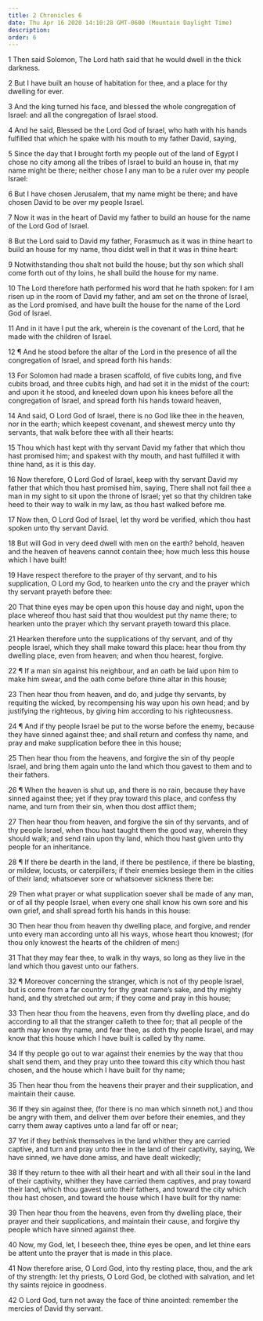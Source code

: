 ```yaml
---
title: 2 Chronicles 6
date: Thu Apr 16 2020 14:10:28 GMT-0600 (Mountain Daylight Time)
description: 
order: 6
---
```


<p>
  1 Then said Solomon, The Lord hath said that he would dwell in the thick
  darkness.
</p>
<p>
  2 But I have built an house of habitation for thee, and a place for thy
  dwelling for ever.
</p>
<p>
  3 And the king turned his face, and blessed the whole congregation of Israel:
  and all the congregation of Israel stood.
</p>
<p>
  4 And he said, Blessed be the Lord God of Israel, who hath with his hands
  fulfilled that which he spake with his mouth to my father David, saying,
</p>
<p>
  5 Since the day that I brought forth my people out of the land of Egypt I
  chose no city among all the tribes of Israel to build an house in, that my
  name might be there; neither chose I any man to be a ruler over my people
  Israel:
</p>
<p>
  6 But I have chosen Jerusalem, that my name might be there; and have chosen
  David to be over my people Israel.
</p>
<p>
  7 Now it was in the heart of David my father to build an house for the name of
  the Lord God of Israel.
</p>
<p>
  8 But the Lord said to David my father, Forasmuch as it was in thine heart to
  build an house for my name, thou didst well in that it was in thine heart:
</p>
<p>
  9 Notwithstanding thou shalt not build the house; but thy son which shall come
  forth out of thy loins, he shall build the house for my name.
</p>
<p>
  10 The Lord therefore hath performed his word that he hath spoken: for I am
  risen up in the room of David my father, and am set on the throne of Israel,
  as the Lord promised, and have built the house for the name of the Lord God of
  Israel.
</p>
<p>
  11 And in it have I put the ark, wherein is the covenant of the Lord, that he
  made with the children of Israel.
</p>
<p>
  12 &#xB6; And he stood before the altar of the Lord in the presence of all the
  congregation of Israel, and spread forth his hands:
</p>
<p>
  13 For Solomon had made a brasen scaffold, of five cubits long, and five
  cubits broad, and three cubits high, and had set it in the midst of the court:
  and upon it he stood, and kneeled down upon his knees before all the
  congregation of Israel, and spread forth his hands toward heaven,
</p>
<p>
  14 And said, O Lord God of Israel, there is no God like thee in the heaven,
  nor in the earth; which keepest covenant, and shewest mercy unto thy servants,
  that walk before thee with all their hearts:
</p>
<p>
  15 Thou which hast kept with thy servant David my father that which thou hast
  promised him; and spakest with thy mouth, and hast fulfilled it with thine
  hand, as it is this day.
</p>
<p>
  16 Now therefore, O Lord God of Israel, keep with thy servant David my father
  that which thou hast promised him, saying, There shall not fail thee a man in
  my sight to sit upon the throne of Israel; yet so that thy children take heed
  to their way to walk in my law, as thou hast walked before me.
</p>
<p>
  17 Now then, O Lord God of Israel, let thy word be verified, which thou hast
  spoken unto thy servant David.
</p>
<p>
  18 But will God in very deed dwell with men on the earth? behold, heaven and
  the heaven of heavens cannot contain thee; how much less this house which I
  have built!
</p>
<p>
  19 Have respect therefore to the prayer of thy servant, and to his
  supplication, O Lord my God, to hearken unto the cry and the prayer which thy
  servant prayeth before thee:
</p>
<p>
  20 That thine eyes may be open upon this house day and night, upon the place
  whereof thou hast said that thou wouldest put thy name there; to hearken unto
  the prayer which thy servant prayeth toward this place.
</p>
<p>
  21 Hearken therefore unto the supplications of thy servant, and of thy people
  Israel, which they shall make toward this place: hear thou from thy dwelling
  place, even from heaven; and when thou hearest, forgive.
</p>
<p>
  22 &#xB6; If a man sin against his neighbour, and an oath be laid upon him to
  make him swear, and the oath come before thine altar in this house;
</p>
<p>
  23 Then hear thou from heaven, and do, and judge thy servants, by requiting
  the wicked, by recompensing his way upon his own head; and by justifying the
  righteous, by giving him according to his righteousness.
</p>
<p>
  24 &#xB6; And if thy people Israel be put to the worse before the enemy,
  because they have sinned against thee; and shall return and confess thy name,
  and pray and make supplication before thee in this house;
</p>
<p>
  25 Then hear thou from the heavens, and forgive the sin of thy people Israel,
  and bring them again unto the land which thou gavest to them and to their
  fathers.
</p>
<p>
  26 &#xB6; When the heaven is shut up, and there is no rain, because they have
  sinned against thee; yet if they pray toward this place, and confess thy name,
  and turn from their sin, when thou dost afflict them;
</p>
<p>
  27 Then hear thou from heaven, and forgive the sin of thy servants, and of thy
  people Israel, when thou hast taught them the good way, wherein they should
  walk; and send rain upon thy land, which thou hast given unto thy people for
  an inheritance.
</p>
<p>
  28 &#xB6; If there be dearth in the land, if there be pestilence, if there be
  blasting, or mildew, locusts, or caterpillers; if their enemies besiege them
  in the cities of their land; whatsoever sore or whatsoever sickness there be:
</p>
<p>
  29 Then what prayer or what supplication soever shall be made of any man, or
  of all thy people Israel, when every one shall know his own sore and his own
  grief, and shall spread forth his hands in this house:
</p>
<p>
  30 Then hear thou from heaven thy dwelling place, and forgive, and render unto
  every man according unto all his ways, whose heart thou knowest; (for thou
  only knowest the hearts of the children of men:)
</p>
<p>
  31 That they may fear thee, to walk in thy ways, so long as they live in the
  land which thou gavest unto our fathers.
</p>
<p>
  32 &#xB6; Moreover concerning the stranger, which is not of thy people Israel,
  but is come from a far country for thy great name&#x2019;s sake, and thy
  mighty hand, and thy stretched out arm; if they come and pray in this house;
</p>
<p>
  33 Then hear thou from the heavens, even from thy dwelling place, and do
  according to all that the stranger calleth to thee for; that all people of the
  earth may know thy name, and fear thee, as doth thy people Israel, and may
  know that this house which I have built is called by thy name.
</p>
<p>
  34 If thy people go out to war against their enemies by the way that thou
  shalt send them, and they pray unto thee toward this city which thou hast
  chosen, and the house which I have built for thy name;
</p>
<p>
  35 Then hear thou from the heavens their prayer and their supplication, and
  maintain their cause.
</p>
<p>
  36 If they sin against thee, (for there is no man which sinneth not,) and thou
  be angry with them, and deliver them over before their enemies, and they carry
  them away captives unto a land far off or near;
</p>
<p>
  37 Yet if they bethink themselves in the land whither they are carried
  captive, and turn and pray unto thee in the land of their captivity, saying,
  We have sinned, we have done amiss, and have dealt wickedly;
</p>
<p>
  38 If they return to thee with all their heart and with all their soul in the
  land of their captivity, whither they have carried them captives, and pray
  toward their land, which thou gavest unto their fathers, and toward the city
  which thou hast chosen, and toward the house which I have built for thy name:
</p>
<p>
  39 Then hear thou from the heavens, even from thy dwelling place, their prayer
  and their supplications, and maintain their cause, and forgive thy people
  which have sinned against thee.
</p>
<p>
  40 Now, my God, let, I beseech thee, thine eyes be open, and let thine ears be
  attent unto the prayer that is made in this place.
</p>
<p>
  41 Now therefore arise, O Lord God, into thy resting place, thou, and the ark
  of thy strength: let thy priests, O Lord God, be clothed with salvation, and
  let thy saints rejoice in goodness.
</p>
<p>
  42 O Lord God, turn not away the face of thine anointed: remember the mercies
  of David thy servant.
</p>
